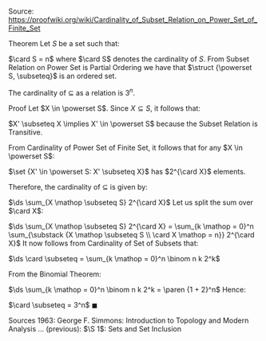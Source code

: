 # 

Source: https://proofwiki.org/wiki/Cardinality_of_Subset_Relation_on_Power_Set_of_Finite_Set

Theorem
Let $S$ be a set such that:

$\card S = n$
where $\card S$ denotes the cardinality of $S$.
From Subset Relation on Power Set is Partial Ordering we have that $\struct {\powerset S, \subseteq}$ is an ordered set.

The cardinality of $\subseteq$ as a relation is $3^n$.


Proof
Let $X \in \powerset S$.
Since $X \subseteq S$, it follows that:

$X' \subseteq X \implies X' \in \powerset S$
because the Subset Relation is Transitive.

From Cardinality of Power Set of Finite Set, it follows that for any $X \in \powerset S$:

$\set {X' \in \powerset S: X' \subseteq X}$
has $2^{\card X}$ elements.

Therefore, the cardinality of $\subseteq$ is given by:

$\ds \sum_{X \mathop \subseteq S} 2^{\card X}$
Let us split the sum over $\card X$:

$\ds \sum_{X \mathop \subseteq S} 2^{\card X} = \sum_{k \mathop = 0}^n \sum_{\substack {X \mathop \subseteq S \\ \card X \mathop = n}} 2^{\card X}$
It now follows from Cardinality of Set of Subsets that:

$\ds \card \subseteq = \sum_{k \mathop = 0}^n \binom n k 2^k$

From the Binomial Theorem:

$\ds \sum_{k \mathop = 0}^n \binom n k 2^k = \paren {1 + 2}^n$
Hence:

$\card \subseteq = 3^n$
$\blacksquare$


Sources
1963: George F. Simmons: Introduction to Topology and Modern Analysis ... (previous): $\S 1$: Sets and Set Inclusion




